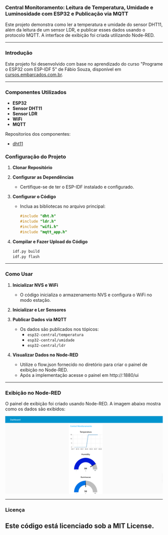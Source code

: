 ### Central Monitoramento: Leitura de Temperatura, Umidade e Luminosidade com ESP32 e Publicação via MQTT

Este projeto demonstra como ler a temperatura e umidade do sensor DHT11, além da leitura de um sensor LDR, e publicar esses dados usando o protocolo MQTT. A interface de exibição foi criada utilizando Node-RED.

---

### Introdução

Este projeto foi desenvolvido com base no aprendizado do curso "Programe o ESP32 com ESP-IDF 5" de Fábio Souza, disponível em [cursos.embarcados.com.br](https://cursos.embarcados.com.br).

---

### Componentes Utilizados

- **ESP32**
- **Sensor DHT11**
- **Sensor LDR**
- **WiFi**
- **MQTT**

Repositorios dos componentes:
- [dht11](https://github.com/UncleRus/esp-idf-lib)

### Configuração do Projeto

1. **Clonar Repositório**

2. **Configurar as Dependências**
   - Certifique-se de ter o ESP-IDF instalado e configurado.

3. **Configurar o Código**
   - Inclua as bibliotecas no arquivo principal:
     ```c
     #include "dht.h"
     #include "ldr.h"
     #include "wifi.h"
     #include "mqtt_app.h"
     ```

4. **Compilar e Fazer Upload do Código**
   ```sh
   idf.py build
   idf.py flash
   ```

---

### Como Usar

1. **Inicializar NVS e WiFi**
   - O código inicializa o armazenamento NVS e configura o WiFi no modo estação.
   
2. **Inicializar e Ler Sensores**
   
3. **Publicar Dados via MQTT**
   - Os dados são publicados nos tópicos:
     - `esp32-central/temperatura`
     - `esp32-central/umidade`
     - `esp32-central/ldr`
     
4. **Visualizar Dados no Node-RED**
   - Utilize o flow.json fornecido no diretório para criar o painel de exibição no Node-RED.
   - Após a implementação acesse o painel em http://<your IP address>:1880/ui

---

### Exibição no Node-RED

O painel de exibição foi criado usando Node-RED. A imagem abaixo mostra como os dados são exibidos:

![Painel Node-RED](img/painel.png)

---

### Licença

Este código está licenciado sob a MIT License.
---



